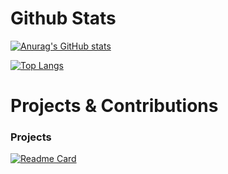 # Github Stats

[![Anurag's GitHub stats](https://github-readme-stats.vercel.app/api?username=cdunku&show_icons=true&theme=github_dark)](https://github.com/anuraghazra/github-readme-stats)

[![Top Langs](https://github-readme-stats.vercel.app/api/top-langs/?username=cdunku&show_icons=true&theme=github_dark)](https://github.com/anuraghazra/github-readme-stats)


# Projects & Contributions

### Projects
[![Readme Card](https://github-readme-stats.vercel.app/api/pin/?username=cdunku&repo=8080&theme=github_dark)](https://github.com/anuraghazra/github-readme-stats)


